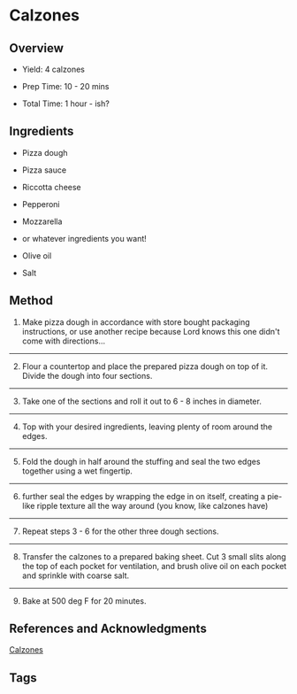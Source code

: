# Calzones

## Overview

- Yield: 4 calzones

- Prep Time: 10 - 20 mins

- Total Time: 1 hour - ish?

## Ingredients

- Pizza dough

- Pizza sauce

- Riccotta cheese

- Pepperoni

- Mozzarella

- or whatever ingredients you want!

- Olive oil

- Salt


## Method

1. Make pizza dough in accordance with store bought packaging instructions, or use another recipe because Lord knows this one didn't come with directions...
---
2. Flour a countertop and place the prepared pizza dough on top of it. Divide the dough into four sections.
---
3. Take one of the sections and roll it out to 6 - 8 inches in diameter.
---
4. Top with your desired ingredients, leaving plenty of room around the edges.
---
5. Fold the dough in half around the stuffing and seal the two edges together using a wet fingertip.
---
6. further seal the edges by wrapping the edge in on itself, creating a pie-like ripple texture all the way around (you know, like calzones have)
---
7. Repeat steps 3 - 6 for the other three dough sections.
---
8. Transfer the calzones to a prepared baking sheet. Cut 3 small slits along the top of each pocket for ventilation, and brush olive oil on each pocket and sprinkle with coarse salt.
---
9. Bake at 500 deg F for 20 minutes.


## References and Acknowledgments

[Calzones](https://www.reddit.com/r/GifRecipes/comments/aqm0lu/calzones/)

## Tags


